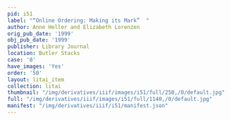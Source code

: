 ```yaml
---
pid: i51
label: "“Online Ordering: Making its Mark”  "
author: Anne Heller and Elizabeth Lorenzen
orig_pub_date: '1999'
obj_pub_date: '1999'
publisher: Library Journal
location: Butler Stacks
case: '8'
have_images: 'Yes'
order: '50'
layout: litai_item
collection: litai
thumbnail: "/img/derivatives/iiif/images/i51/full/250,/0/default.jpg"
full: "/img/derivatives/iiif/images/i51/full/1140,/0/default.jpg"
manifest: "/img/derivatives/iiif/i51/manifest.json"
---
```

